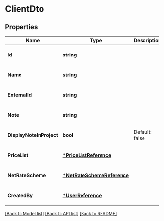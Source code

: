 # ClientDto

## Properties
Name | Type | Description | Notes
------------ | ------------- | ------------- | -------------
**Id** | **string** |  | [optional] [default to null]
**Name** | **string** |  | [optional] [default to null]
**ExternalId** | **string** |  | [optional] [default to null]
**Note** | **string** |  | [optional] [default to null]
**DisplayNoteInProject** | **bool** | Default: false | [optional] [default to null]
**PriceList** | [***PriceListReference**](PriceListReference.md) |  | [optional] [default to null]
**NetRateScheme** | [***NetRateSchemeReference**](NetRateSchemeReference.md) |  | [optional] [default to null]
**CreatedBy** | [***UserReference**](UserReference.md) |  | [optional] [default to null]

[[Back to Model list]](../README.md#documentation-for-models) [[Back to API list]](../README.md#documentation-for-api-endpoints) [[Back to README]](../README.md)


